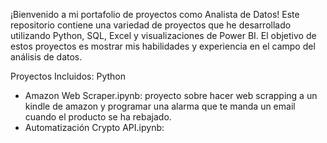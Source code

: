 ¡Bienvenido a mi portafolio de proyectos como Analista de Datos! 
Este repositorio contiene una variedad de proyectos que he desarrollado utilizando Python, SQL, Excel y visualizaciones de Power BI. 
El objetivo de estos proyectos es mostrar mis habilidades y experiencia en el campo del análisis de datos.

Proyectos Incluidos:
Python
- Amazon Web Scraper.ipynb: proyecto sobre hacer web scrapping a un kindle de amazon y programar una alarma que te manda un email cuando el producto se ha rebajado.
- Automatización Crypto API.ipynb:
